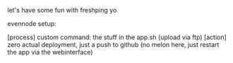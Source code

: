 let's have some fun with freshping yo

evennode setup:

[process] custom command: the stuff in the app.sh (upload via ftp)
[action] zero actual deployment, just a push to github (no melon here, just restart the app via the webinterface)